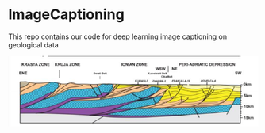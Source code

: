 # ImageCaptioning
This repo contains our code for deep learning image captioning on geological data

![alt text](Image/45_1.png)
